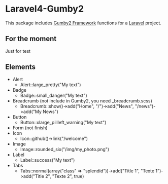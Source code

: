 Laravel4-Gumby2
===

This package includes [Gumby2 Framework](http://www.gumbyframework.com) functions for a [Laravel](http://www.laravel.com) project.


For the moment
---

Just for test


Elements
---

* Alert
  * Alert::large_pretty("My text")
* Badge
  * Badge::small_danger("My text")
* Breadcrumb (not include in Gumby2, you need _breadcrumb.scss)
  * Breadcrumb::show()->add("Home", "/")->add("News", "/news")->add("My News")
* Button
  * Button::xlarge_pillleft_warning("My text")
* Form (not finish)
* Icon
  * Icon::github()->link("/welcome")
* Image
  * Image::rounded_six("/img/my_photo.png")
* Label
  * Label::success("My text")
* Tabs
  * Tabs::normal(array("class" => "splendid"))->add("Title 1", "Texte 1")->add("Title 2", "Texte 2", true)